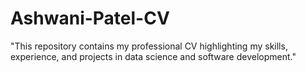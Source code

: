 # Ashwani-Patel-CV
"This repository contains my professional CV highlighting my skills, experience, and projects in data science and software development."
